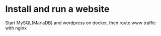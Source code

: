 # Install and run a website

Start MySQL(MariaDB) and wordpress on docker, then route www traffic with nginx